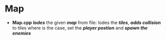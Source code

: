# Map
- **Map.cpp** ***lodes*** the given ***map*** from file: lodes the ***tiles***, ***adds collision*** to tiles where is the case, set the ***player postion*** and ***spawn the enemies***
